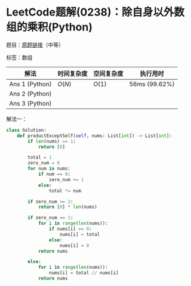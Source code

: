# LeetCode题解(0238)：除自身以外数组的乘积(Python)

题目：[原题链接](https://leetcode-cn.com/problems/product-of-array-except-self/)（中等）

标签：数组

| 解法           | 时间复杂度 | 空间复杂度 | 执行用时      |
| -------------- | ---------- | ---------- | ------------- |
| Ans 1 (Python) | $O(N)$     | $O(1)$     | 56ms (99.62%) |
| Ans 2 (Python) |            |            |               |
| Ans 3 (Python) |            |            |               |

解法一：

```python
class Solution:
    def productExceptSelf(self, nums: List[int]) -> List[int]:
        if len(nums) == 1:
            return [0]

        total = 1
        zero_num = 0
        for num in nums:
            if num == 0:
                zero_num += 1
            else:
                total *= num

        if zero_num >= 2:
            return [0] * len(nums)

        if zero_num == 1:
            for i in range(len(nums)):
                if nums[i] == 0:
                    nums[i] = total
                else:
                    nums[i] = 0
            return nums

        else:
            for i in range(len(nums)):
                nums[i] = total // nums[i]
            return nums
```


